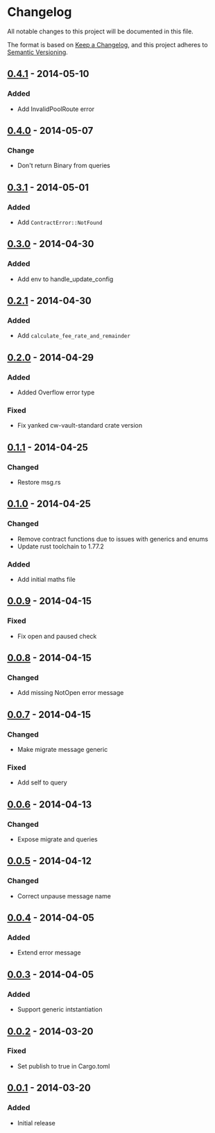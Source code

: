 # Changelog

All notable changes to this project will be documented in this file.

The format is based on [Keep a Changelog](https://keepachangelog.com/en/1.1.0/),
and this project adheres to
[Semantic Versioning](https://semver.org/spec/v2.0.0.html).


## [0.4.1] - 2014-05-10

### Added

- Add InvalidPoolRoute error

## [0.4.0] - 2014-05-07

### Change

- Don't return Binary from queries

## [0.3.1] - 2014-05-01

### Added

- Add `ContractError::NotFound`

## [0.3.0] - 2014-04-30

### Added

- Add env to handle_update_config

## [0.2.1] - 2014-04-30

### Added

- Add `calculate_fee_rate_and_remainder`

## [0.2.0] - 2014-04-29

### Added

- Added Overflow error type

### Fixed

- Fix yanked cw-vault-standard crate version

## [0.1.1] - 2014-04-25

### Changed

- Restore msg.rs

## [0.1.0] - 2014-04-25

### Changed

- Remove contract functions due to issues with generics and enums
- Update rust toolchain to 1.77.2

### Added

- Add initial maths file

## [0.0.9] - 2014-04-15

### Fixed

- Fix open and paused check

## [0.0.8] - 2014-04-15

### Changed

- Add missing NotOpen error message

## [0.0.7] - 2014-04-15

### Changed

- Make migrate message generic

### Fixed

- Add self to query

## [0.0.6] - 2014-04-13

### Changed

- Expose migrate and queries

## [0.0.5] - 2014-04-12

### Changed

- Correct unpause message name

## [0.0.4] - 2014-04-05

### Added

- Extend error message

## [0.0.3] - 2014-04-05

### Added

- Support generic intstantiation

## [0.0.2] - 2014-03-20

### Fixed

- Set publish to true in Cargo.toml

## [0.0.1] - 2014-03-20

### Added

- Initial release

[0.0.1]: https://github.com/margined-protocol/vaultenator/releases/tag/0.0.1
[0.0.2]: https://github.com/margined-protocol/vaultenator/0.0.1...0.0.2
[0.0.3]: https://github.com/margined-protocol/vaultenator/0.0.2...0.0.3
[0.0.4]: https://github.com/margined-protocol/vaultenator/0.0.3...0.0.4
[0.0.5]: https://github.com/margined-protocol/vaultenator/0.0.4...0.0.5
[0.0.6]: https://github.com/margined-protocol/vaultenator/0.0.5...0.0.6
[0.0.7]: https://github.com/margined-protocol/vaultenator/0.0.6...0.0.7
[0.0.8]: https://github.com/margined-protocol/vaultenator/0.0.7...0.0.8
[0.0.9]: https://github.com/margined-protocol/vaultenator/0.0.8...0.0.9
[0.1.0]: https://github.com/margined-protocol/vaultenator/0.0.9...0.1.0
[0.1.1]: https://github.com/margined-protocol/vaultenator/0.1.0...0.1.1
[0.2.0]: https://github.com/margined-protocol/vaultenator/0.1.1...0.2.0
[0.2.1]: https://github.com/margined-protocol/vaultenator/0.2.0...0.2.1
[0.3.0]: https://github.com/margined-protocol/vaultenator/0.2.1...0.3.0
[0.3.1]: https://github.com/margined-protocol/vaultenator/0.3.0...0.3.1
[0.4.0]: https://github.com/margined-protocol/vaultenator/0.3.1...0.4.0
[0.4.1]: https://github.com/margined-protocol/vaultenator/0.4.0...0.4.1
